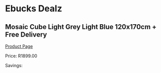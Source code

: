 
# Ebucks Dealz
## Mosaic Cube Light Grey Light Blue 120x170cm + Free Delivery
[Product Page](https://www.ebucks.com/web/shop/productSelected.do?prodId=1210533343&catId=1209942441)

Price: R1899.00

Savings: 


	